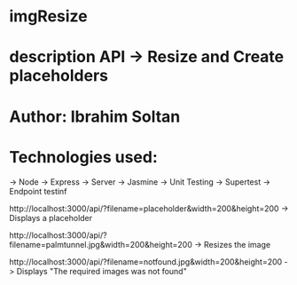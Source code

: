 # imgResize
# description API -> Resize and Create placeholders

# Author: Ibrahim Soltan

# Technologies used:
-> Node
-> Express -> Server
-> Jasmine -> Unit Testing
-> Supertest -> Endpoint testinf

http://localhost:3000/api/?filename=placeholder&width=200&height=200 -> Displays a placeholder

http://localhost:3000/api/?filename=palmtunnel.jpg&width=200&height=200 -> Resizes the image

http://localhost:3000/api/?filename=notfound.jpg&width=200&height=200 -> Displays "The required images was not found"
